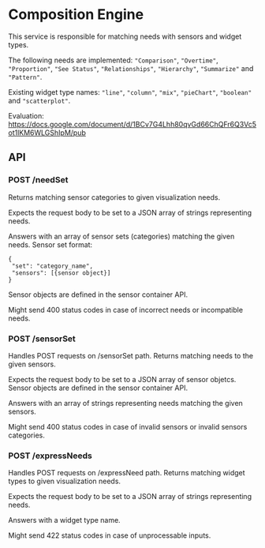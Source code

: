 # Composition Engine

This service is responsible for matching needs with sensors and widget types.

The following needs are implemented: `"Comparison"`, `"Overtime"`, `"Proportion"`, `"See Status"`, `"Relationships"`, `"Hierarchy"`, `"Summarize"` and `"Pattern"`.

Existing widget type names: `"line"`, `"column"`, `"mix"`, `"pieChart"`, `"boolean"` and `"scatterplot"`.

Evaluation: https://docs.google.com/document/d/1BCv7G4Lhh80qvGd66ChQFr6Q3Vc5ot1lKM6WLGShIpM/pub

## API

### POST /needSet

Returns matching sensor categories to given visualization needs.

Expects the request body to be set to a JSON array of strings representing needs.

Answers with an array of sensor sets (categories) matching the given needs. Sensor set format:

```
{
 "set": "category_name",
 "sensors": [{sensor object}]
}
```

Sensor objects are defined in the sensor container API.

Might send 400 status codes in case of incorrect needs or incompatible needs.

### POST /sensorSet

Handles POST requests on /sensorSet path. Returns matching needs to  the given sensors.

Expects the request body to be set to a JSON array of sensor objetcs. Sensor objects are defined in the sensor container API.

Answers with an array of strings representing needs matching the given sensors.

Might send 400 status codes in case of invalid sensors or invalid sensors categories.

### POST /expressNeeds

Handles POST requests on /expressNeed path. Returns matching widget types to given visualization needs.

Expects the request body to be set to a JSON array of strings representing needs.

Answers with a widget type name.

Might send 422 status codes in case of unprocessable inputs.